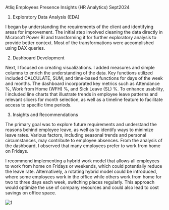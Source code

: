 Atliq Employees Presence Insights (HR Analytics) Sept2024

 
1. Exploratory Data Analysis (EDA)

I began by understanding the requirements of the client and identifying areas for improvement.
 The initial step involved cleaning the data directly in Microsoft Power BI and transforming it for further exploratory analysis to provide better context. 
Most of the transformations were accomplished using DAX queries.

2. Dashboard Development

Next, I focused on creating visualizations. I added measures and simple columns to enrich the understanding of the data. 
Key functions utilized included CALCULATE, SUM, and time-based functions for days of the week and months. 
The dashboard incorporated key metrics such as Attendance %, Work from Home (WFH) %, and Sick Leave (SL) %.
To enhance usability, I included line charts that illustrate trends in employee leave patterns and relevant slicers for month selection, as well as a timeline feature to facilitate access to specific time periods.

3. Insights and Recommendations

The primary goal was to explore future requirements and understand the reasons behind employee leave, as well as to identify ways to minimize leave rates. Various factors,
 including seasonal trends and personal circumstances, may contribute to employee absences.
From the analysis of the dashboard, I observed that many employees prefer to work from home on Fridays.
 
I recommend implementing a hybrid work model that allows all employees to work from home on Fridays or weekends, 
which could potentially reduce the leave rate. Alternatively, a rotating hybrid model could be introduced, where some employees work in the office while others work from home for two to three days each week, switching places regularly. 
This approach would optimize the use of company resources and could also lead to cost savings on office space.

![1](https://github.com/user-attachments/assets/682dcf47-5f1d-40d5-b2f5-aece90047066)
